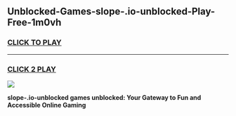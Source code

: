 
## Unblocked-Games-slope-.io-unblocked-Play-Free-1m0vh
<h3>
<a href="https://premium76.site?title=slope-.io-unblocked&ref=20M">CLICK TO PLAY</a></h3>
<hr>

<h3>
<a href="https://premium76.site?title=slope-.io-unblocked&ref=20M">CLICK 2 PLAY</a>
  
</h3>

<a href="https://premium76.site?title=slope-.io-unblocked&ref=19M"><img src="https://clearcache.store/games.png"></a>


**slope-.io-unblocked games unblocked: Your Gateway to Fun and Accessible Online Gaming**
